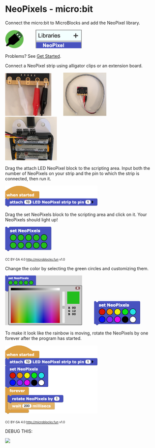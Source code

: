 # NeoPixels - micro:bit

Connect the micro:bit to MicroBlocks and add the NeoPixel library.

<img src="files/greenCircle.jpg" width="60">&nbsp;&nbsp;&nbsp;&nbsp;&nbsp;&nbsp;&nbsp;&nbsp;&nbsp;&nbsp;<img src="files/neopixel-library.png" width="150">

Problems? See [Get Started](https://microblocks.fun/get-started).

Connect a NeoPixel strip using alligator clips or an extension board.

<img src="files/connect1.jpg" width="150">&nbsp;&nbsp;&nbsp;&nbsp;&nbsp;&nbsp;&nbsp;&nbsp;&nbsp;&nbsp;<img src="files/connect2.jpg" width="140">&nbsp;&nbsp;&nbsp;&nbsp;&nbsp;&nbsp;&nbsp;&nbsp;&nbsp;&nbsp;<img src="files/connect3.jpg" width="168">

Drag the attach LED NeoPixel block to the scripting area.  Input both the number of NeoPixels on your strip and the pin to which the strip is connected, then run it.


<img src="files/script1.png" width="300">

Drag the set NeoPixels block to the scripting area and click on it. Your NeoPixels should light up!

<img src="files/set-neopixels1.png" width="150">


<span style="font-size:10px;">CC BY-SA 4.0 http://microblocks.fun v1.0</span>
<div style="page-break-after: always;"></div>

Change the color by selecting the green circles and customizing them. 

<img src="files/edit-colors.png" width="250">&nbsp;&nbsp;&nbsp;&nbsp;&nbsp;&nbsp;&nbsp;&nbsp;&nbsp;&nbsp;<img src="files/set-neopixels2.png" width="150">

To make it look like the rainbow is moving, rotate the NeoPixels by one forever after the program has started.

<img src="files/script2.png" width="300">

<span style="font-size:10px;">CC BY-SA 4.0 http://microblocks.fun v1.0</span>

DEBUG THIS:

<img src="https://microblocks.fun/render?json=%7B%22libs%22:%20%5B%22NeoPixel%22%5D%2C%20%22locale%22:%20%22English%22%2C%20%22scale%22:%201.0%2C%20%22script%22:%20%22script%2010%2010%20%7B%20whenStarted;%20neoPixelAttach%2010%201;%20setNeoPixelColors10%20%28colorSwatch%2035%20190%2030%20255%29%20%28colorSwatch%2035%20190%2030%20255%29%20%28colorSwatch%2035%20190%2030%20255%29%20%28colorSwatch%2035%20190%2030%20255%29%20%28colorSwatch%2035%20190%2030%20255%29%20%28colorSwatch%2035%20190%2030%20255%29%20%28colorSwatch%2035%20190%2030%20255%29%20%28colorSwatch%2035%20190%2030%20255%29%20%28colorSwatch%2035%20190%2030%20255%29%20%28colorSwatch%2035%20190%2030%20255%29;%7D%20%22%7D">
